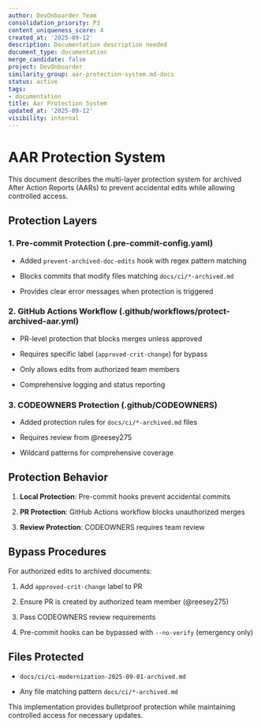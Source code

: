 ```yaml
---
author: DevOnboarder Team
consolidation_priority: P3
content_uniqueness_score: 4
created_at: '2025-09-12'
description: Documentation description needed
document_type: documentation
merge_candidate: false
project: DevOnboarder
similarity_group: aar-protection-system.md-docs
status: active
tags:
- documentation
title: Aar Protection System
updated_at: '2025-09-12'
visibility: internal
---
```


# AAR Protection System

This document describes the multi-layer protection system for archived After Action Reports (AARs) to prevent accidental edits while allowing controlled access.

## Protection Layers

### 1. Pre-commit Protection (.pre-commit-config.yaml)

- Added `prevent-archived-doc-edits` hook with regex pattern matching

- Blocks commits that modify files matching `docs/ci/*-archived.md`

- Provides clear error messages when protection is triggered

### 2. GitHub Actions Workflow (.github/workflows/protect-archived-aar.yml)

- PR-level protection that blocks merges unless approved

- Requires specific label (`approved-crit-change`) for bypass

- Only allows edits from authorized team members

- Comprehensive logging and status reporting

### 3. CODEOWNERS Protection (.github/CODEOWNERS)

- Added protection rules for `docs/ci/*-archived.md` files

- Requires review from @reesey275

- Wildcard patterns for comprehensive coverage

## Protection Behavior

1. **Local Protection**: Pre-commit hooks prevent accidental commits

2. **PR Protection**: GitHub Actions workflow blocks unauthorized merges

3. **Review Protection**: CODEOWNERS requires team review

## Bypass Procedures

For authorized edits to archived documents:

1. Add `approved-crit-change` label to PR

2. Ensure PR is created by authorized team member (@reesey275)

3. Pass CODEOWNERS review requirements

4. Pre-commit hooks can be bypassed with `--no-verify` (emergency only)

## Files Protected

- `docs/ci/ci-modernization-2025-09-01-archived.md`

- Any file matching pattern `docs/ci/*-archived.md`

This implementation provides bulletproof protection while maintaining controlled access for necessary updates.

